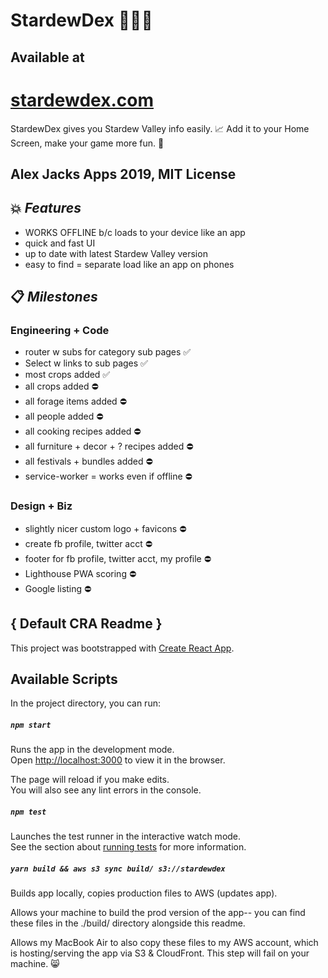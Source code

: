 # StardewDex 🍈🌟📇

## Available at
# [stardewdex.com](https://stardewdex.com)

StardewDex gives you Stardew Valley info easily. 📈
Add it to your Home Screen, make your game more fun. 💝

## Alex Jacks Apps 2019, MIT License

## 💥 _Features_

- WORKS OFFLINE b/c loads to your device like an app
- quick and fast UI
- up to date with latest Stardew Valley version
- easy to find = separate load like an app on phones

## 📋 _Milestones_

### Engineering + Code
- router w subs for category sub pages ✅
- Select w links to sub pages ✅
- most crops added ✅
- all crops added ⛔️
- all forage items added ⛔️
- all people added ⛔️
- all cooking recipes added ⛔️
- all furniture + decor + ? recipes added ⛔️
- all festivals + bundles added ⛔️
- service-worker = works even if offline ⛔️

### Design + Biz
- slightly nicer custom logo + favicons ⛔️
- create fb profile, twitter acct ⛔️
- footer for fb profile, twitter acct, my profile ⛔️
- Lighthouse PWA scoring ⛔️
- Google listing ⛔️


## { Default CRA Readme }

This project was bootstrapped with [Create React App](https://github.com/facebook/create-react-app).

## Available Scripts

In the project directory, you can run:

##### `npm start`

Runs the app in the development mode.<br>
Open [http://localhost:3000](http://localhost:3000) to view it in the browser.

The page will reload if you make edits.<br>
You will also see any lint errors in the console.

##### `npm test`

Launches the test runner in the interactive watch mode.<br>
See the section about [running tests](https://facebook.github.io/create-react-app/docs/running-tests) for more information.

##### `yarn build && aws s3 sync build/ s3://stardewdex`

Builds app locally, copies production files to AWS (updates app).

Allows your machine to build the prod version of the app-- you can find these files in the ./build/ directory alongside this readme.

Allows my MacBook Air to also copy these files to my AWS account, which is hosting/serving the app via S3 & CloudFront. This step will fail on your machine. :smile_cat:

